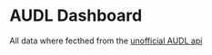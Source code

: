 # AUDL Dashboard

All data where fecthed from the [unofficial AUDL api](https://github.com/yukikongju/audl)


